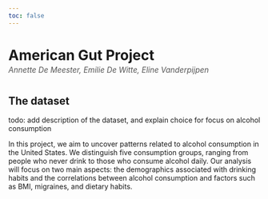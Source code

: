 ```yaml
---
toc: false
---
```


<h1>American Gut Project</h1>
<div class="contributors">
  <p>Annette De Meester, Emilie De Witte, Eline Vanderpijpen</p>
</div>

<div>
  <h2>The dataset</h2>
  <p>todo: add description of the dataset, and explain choice for focus on alcohol consumption</p>
</div>

<p>In this project, we aim to uncover patterns related to alcohol consumption in the United States. We distinguish five consumption groups, ranging from people who never drink to those who consume alcohol daily. Our analysis will focus on two main aspects: the demographics associated with drinking habits and the correlations between alcohol consumption and factors such as BMI, migraines, and dietary habits.</p>

<style>
  .contributors {
    margin: -1rem 0 2.5rem 0;
    font-size: 0.95rem;
    color: #555;
    font-style: italic;
  }
</style>
